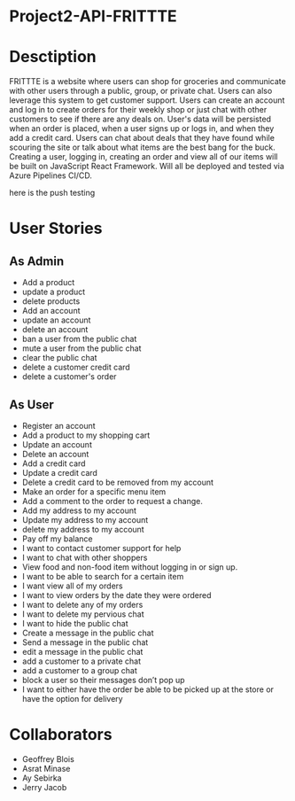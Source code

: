 # Project2-API-FRITTTE

# Desctiption
FRITTTE is a website where users can shop for groceries and communicate with other users through a public, group, or private chat. Users can also leverage this system to get customer support. Users can create an account and log in to create orders for their weekly shop or just chat with other customers to see if there are any deals on. User's data will be persisted when an order is placed, when a user signs up or logs in, and when they add a credit card. Users can chat about deals that they have found while scouring the site or talk about what items are the best bang for the buck. Creating a user, logging in, creating an order and view all of our items will be built on JavaScript React Framework. Will all be deployed and tested via Azure Pipelines CI/CD.

 here is the push testing
# User Stories

## As Admin
 - Add a product
 - update a product
 - delete products
 - Add an account
 - update an account
 - delete an account
 - ban a user from the public chat
 - mute a user from the public chat
 - clear the public chat
 - delete a customer credit card
 - delete a customer's order
## As User
 - Register an account
 - Add a product to my shopping cart
 - Update an account
 - Delete an account
 - Add a credit card
 - Update a credit card
 - Delete a credit card to be removed from my account
 - Make an order for a specific menu item
 - Add a comment to the order to request a change.
 - Add my address to my account
 - Update my address to my account
 - delete my address to my account
 - Pay off my balance
 - I want to contact customer support for help
 - I want to chat with other shoppers
 - View food and non-food item without logging in or sign up.
 - I want to be able to search for a certain item
 - I want view all of my orders
 - I want to view orders by the date they were ordered
 - I want to delete any of my orders
 - I want to delete my pervious chat
 - I want to hide the public chat
 - Create a message in the public chat
 - Send a message in the public chat
 - edit a message in the public chat
 - add a customer to a private chat
 - add a customer to a group chat
 - block a user so their messages don’t pop up
 - I want to either have the order be able to be picked up at the store or have the option for delivery

# Collaborators
- Geoffrey Blois
- Asrat Minase
- Ay Sebirka
- Jerry Jacob
